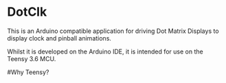 # DotClk

This is an Arduino compatible application for driving Dot Matrix Displays to display clock and pinball animations.

Whilst it is developed on the Arduino IDE, it is intended for use on the Teensy 3.6 MCU.

#Why Teensy?
